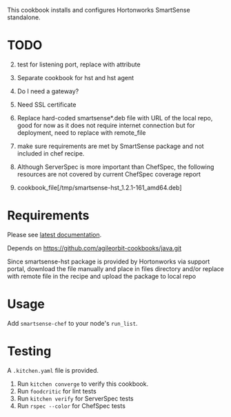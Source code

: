 This cookbook installs and configures Hortonworks SmartSense standalone.

TODO
====

2. test for listening port, replace with attribute
3. Separate cookbook for hst and hst agent 
5. Do I need a gateway?
6. Need SSL certificate
7. Replace hard-coded smartsense*.deb file with URL of the local repo, good for now as it does not require internet connection but for deployment, need to replace with remote_file
10. make sure requirements are met by SmartSense package and not included in chef recipe.
11. Although ServerSpec is more important than ChefSpec, the following resources are not covered by current ChefSpec coverage report
  
  3. cookbook_file[/tmp/smartsense-hst_1.2.1-161_amd64.deb]

Requirements
============

Please see [latest documentation](http://docs.hortonworks.com/HDPDocuments/SS1/SmartSense-1.2.2/bk_smartsense_admin/content/os_requirements.html).

Depends on https://github.com/agileorbit-cookbooks/java.git

Since smartsense-hst package is provided by Hortonworks via support portal, download the file manually and place in files directory and/or replace with remote file in the recipe and upload the package to local repo

Usage
=====

Add `smartsense-chef` to your node's `run_list`.

Testing
=======

A `.kitchen.yaml` file is provided. 

1. Run `kitchen converge` to verify this cookbook.
2. Run `foodcritic` for lint tests
3. Run `kitchen verify` for ServerSpec tests
4. Run `rspec --color` for ChefSpec tests
